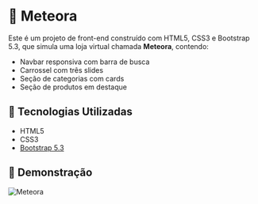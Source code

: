 ﻿# 🌠 Meteora

Este é um projeto de front-end construído com HTML5, CSS3 e Bootstrap 5.3, que simula uma loja virtual chamada **Meteora**, contendo:

- Navbar responsiva com barra de busca
- Carrossel com três slides
- Seção de categorias com cards
- Seção de produtos em destaque

## 🚀 Tecnologias Utilizadas

- HTML5
- CSS3
- [Bootstrap 5.3](https://getbootstrap.com/)

## 📸 Demonstração
![Meteora](https://github.com/user-attachments/assets/c5223580-9284-42ad-88b4-a3ef1d65223d)




